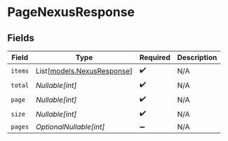 # PageNexusResponse


## Fields

| Field                                                    | Type                                                     | Required                                                 | Description                                              |
| -------------------------------------------------------- | -------------------------------------------------------- | -------------------------------------------------------- | -------------------------------------------------------- |
| `items`                                                  | List[[models.NexusResponse](../models/nexusresponse.md)] | :heavy_check_mark:                                       | N/A                                                      |
| `total`                                                  | *Nullable[int]*                                          | :heavy_check_mark:                                       | N/A                                                      |
| `page`                                                   | *Nullable[int]*                                          | :heavy_check_mark:                                       | N/A                                                      |
| `size`                                                   | *Nullable[int]*                                          | :heavy_check_mark:                                       | N/A                                                      |
| `pages`                                                  | *OptionalNullable[int]*                                  | :heavy_minus_sign:                                       | N/A                                                      |